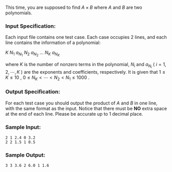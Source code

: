 <!-- Title
Product of Polynomials (25)
-->
This time, you are supposed to find $A\times B$ where $A$ and $B$ are two
polynomials.

### Input Specification:

Each input file contains one test case. Each case occupies 2 lines, and each
line contains the information of a polynomial:

$K$ $N_1$ $a_{N_1}$ $N_2$ $a_{N_2}$ ... $N_K$ $a_{N_K}$

where $K$ is the number of nonzero terms in the polynomial, $N_i$ and
$a_{N_i}$ ( $i=1, 2, \cdots , K$ ) are the exponents and coefficients,
respectively. It is given that $1\le K \le 10$ , $0 \le N_K < \cdots < N_2 <
N_1 \le 1000$ .

### Output Specification:

For each test case you should output the product of $A$ and $B$ in one line,
with the same format as the input. Notice that there must be **NO** extra
space at the end of each line. Please be accurate up to 1 decimal place.

### Sample Input:

    
    
    2 1 2.4 0 3.2
    2 2 1.5 1 0.5

### Sample Output:

    
    
    3 3 3.6 2 6.0 1 1.6

